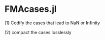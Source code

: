 # FMAcases.jl

(1) Codify the cases that lead to NaN or Infinity

(2) compact the cases losslessly


